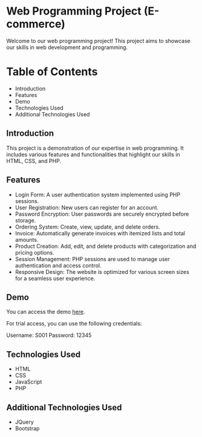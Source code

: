 # Web Programming Project (E-commerce)
Welcome to our web programming project! This project aims to showcase our skills in web development and programming. 

# Table of Contents
- Introduction
- Features
- Demo
- Technologies Used
- Additional Technologies Used


## Introduction
This project is a demonstration of our expertise in web programming. It includes various features and functionalities that highlight our skills in HTML, CSS, and PHP.

## Features
- Login Form: A user authentication system implemented using PHP sessions.
- User Registration: New users can register for an account.
- Password Encryption: User passwords are securely encrypted before storage.
- Ordering System: Create, view, update, and delete orders.
- Invoice: Automatically generate invoices with itemized lists and total amounts.
- Product Creation: Add, edit, and delete products with categorization and pricing options.
- Session Management: PHP sessions are used to manage user authentication and access control.
- Responsive Design: The website is optimized for various screen sizes for a seamless user experience.
## Demo
You can access the demo [here](https://lrgs.ftsm.ukm.my/users/a186683/Enhancements/login_form.php).

For trial access, you can use the following credentials:

Username: S001
Password: 12345

## Technologies Used
- HTML
- CSS
- JavaScript
- PHP

## Additional Technologies Used
- JQuery
- Bootstrap
  
